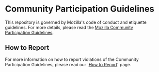 # Community Participation Guidelines

This repository is governed by Mozilla's code of conduct and etiquette guidelines. 
For more details, please read the
[Mozilla Community Participation Guidelines](https://www.mozilla.org/about/governance/policies/participation/). 

## How to Report
For more information on how to report violations of the Community Participation Guidelines, please read our '[How to Report](https://www.mozilla.org/about/governance/policies/participation/reporting/)' page.

<!-- There is copy of this text in README.md -->
